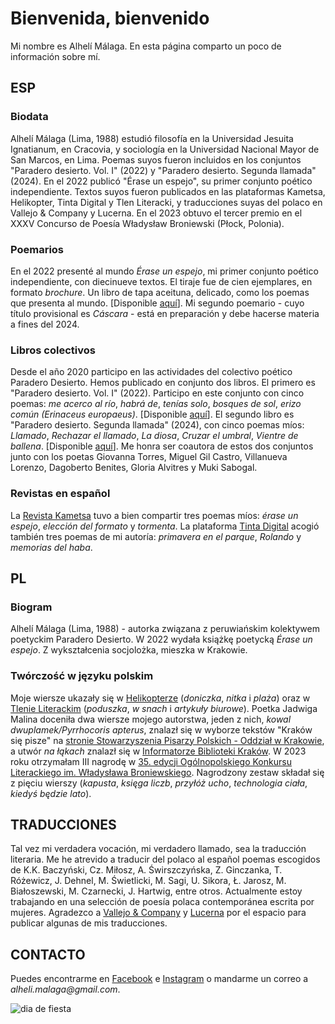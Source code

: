 # Bienvenida, bienvenido

Mi nombre es Alhelí Málaga.
En esta página comparto un poco de información sobre mí.

## ESP

### Biodata

Alhelí Málaga (Lima, 1988) estudió filosofía en la Universidad Jesuita Ignatianum, en Cracovia, y sociología en la Universidad Nacional Mayor de San Marcos, en Lima. Poemas suyos fueron incluidos en los conjuntos "Paradero desierto. Vol. I" (2022) y "Paradero desierto. Segunda llamada" (2024). En el 2022 publicó "Érase un espejo", su primer conjunto poético independiente. Textos suyos fueron publicados en las plataformas Kametsa, Helikopter, Tinta Digital y Tlen Literacki, y traducciones suyas del polaco en Vallejo & Company y Lucerna. En el 2023 obtuvo el tercer premio en el XXXV Concurso de Poesía Władysław Broniewski (Płock, Polonia).

### Poemarios

En el 2022 presenté al mundo _Érase un espejo_, mi primer conjunto poético independiente, con diecinueve textos. El tiraje fue de cien ejemplares, en formato _brochure_. Un libro de tapa aceituna, delicado, como los poemas que presenta al mundo. [Disponible [aquí](https://github.com/malhelik/malhelik.github.io/files/14628088/REG.Erase.un.espejo.Alheli.Malaga.pdf)]. Mi segundo poemario - cuyo título provisional es _Cáscara_ - está en preparación y debe hacerse materia a fines del 2024.

### Libros colectivos

Desde el año 2020 participo en las actividades del colectivo poético Paradero Desierto. Hemos publicado en conjunto dos libros. El primero es "Paradero desierto. Vol. I" (2022). Participo en este conjunto con cinco poemas: _me acerco al río_, _habrá de_, _tenías solo_, _bosques de sol_, _erizo común (Erinaceus europaeus)_. [Disponible [aquí](https://github.com/malhelik/malhelik.github.io/files/14628090/Paradero.desierto.Vol.I.pdf)]. El segundo libro es "Paradero desierto. Segunda llamada" (2024), con cinco poemas míos: _Llamado_, _Rechazar el llamado_, _La diosa_, _Cruzar el umbral_, _Vientre de ballena_. [Disponible [aquí](https://github.com/malhelik/malhelik.github.io/files/14628091/Paradero.desierto.Segunda.llamada.VF.pdf)]. Me honra ser coautora de estos dos conjuntos junto con los poetas Giovanna Torres, Miguel Gil Castro, Villanueva Lorenzo, Dagoberto Benites, Gloria Alvitres y Muki Sabogal.

### Revistas en español

La [Revista Kametsa](revistakametsa.wordpress.com/2022/07/22/poesia-internacional-alheli-malaga-peru/) tuvo a bien  compartir tres poemas míos: _érase un espejo_, _elección del formato_ y _tormenta_. La plataforma [Tinta Digital](https://tintadigitalxs.wordpress.com/2023/11/20/3-poemas-de-alheli-malaga) acogió también tres poemas de mi autoría: _primavera en el parque_, _Rolando_ y _memorias del haba_.

## PL

### Biogram

Alhelí Málaga (Lima, 1988) - autorka związana z peruwiańskim kolektywem poetyckim Paradero Desierto. W 2022 wydała książkę poetycką _Érase un espejo_. Z wykształcenia socjolożka, mieszka w Krakowie. 

### Twórczość w języku polskim

Moje wiersze ukazały się w [Helikopterze](opt-art.net/helikopter/10-2022/alheli-malaga-trzy-wiersze) (_doniczka_, _nitka_ i _plaża_) oraz w [Tlenie Literackim](https://tlenliteracki.pl/alheli-malaga-trzy-wiersze) (_poduszka_, _w snach_ i _artykuły biurowe_). Poetka Jadwiga Malina doceniła dwa  wiersze mojego autorstwa, jeden z nich, _kowal dwuplamek/Pyrrhocoris apterus_, znalazł się w wyborze tekstów "Kraków się pisze" na [stronie Stowarzyszenia Pisarzy Polskich - Oddział w Krakowie](https://www.sppkrakow.pl/zwiedzanie-i-pisanie-krakow-sie-pisze-wakacyjne-warsztaty-literackie), a utwór _na łąkach_ znalazł się w [Informatorze Biblioteki Kraków](cyfrowa.biblioteka.krakow.pl/Content/6786/IBK%202023.10.pdf). W 2023 roku otrzymałam III nagrodę w [35. edycji Ogólnopolskiego Konkursu Literackiego im. Władysława Broniewskiego](https://tp.com.pl/artykul/lisc-debu-pofrunal/1500891). Nagrodzony zestaw składał się z pięciu wierszy (_kapusta_, _księga liczb_, _przyłóż ucho_, _technologia ciała_, _kiedyś będzie lato_).

## TRADUCCIONES

Tal vez mi verdadera vocación, mi verdadero llamado, sea la traducción literaria. Me he atrevido a traducir del polaco al español poemas escogidos de K.K. Baczyński, Cz. Miłosz, A. Świrszczyńska, Z. Ginczanka, T. Różewicz, J. Dehnel, M. Świetlicki, M. Sagi, U. Sikora, Ł. Jarosz, M. Białoszewski, M. Czarnecki, J. Hartwig, entre otros. Actualmente estoy trabajando en una selección de poesía polaca contemporánea escrita por mujeres. Agradezco a [Vallejo & Company](vallejoandcompany.com/tag/alheli-malaga) y [Lucerna](revistalucerna.com) por el espacio para publicar algunas de mis traducciones.

## CONTACTO

Puedes encontrarme en [Facebook](https://www.facebook.com/alhelimalaga) e [Instagram](https://www.instagram.com/malhelik) o mandarme un correo a _alheli.malaga@gmail.com_.

![dia de fiesta](https://github.com/malhelik/malhelik.github.io/assets/163737180/1048b74c-fbb6-4387-8108-8b90b55db7e4)

